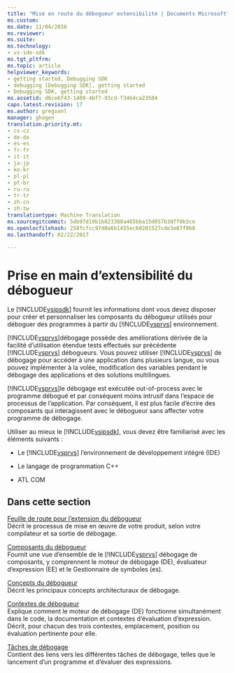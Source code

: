 ```yaml
---
title: "Mise en route du débogueur extensibilité | Documents Microsoft"
ms.custom: 
ms.date: 11/04/2016
ms.reviewer: 
ms.suite: 
ms.technology:
- vs-ide-sdk
ms.tgt_pltfrm: 
ms.topic: article
helpviewer_keywords:
- getting started, Debugging SDK
- debugging [Debugging SDK], getting started
- Debugging SDK, getting started
ms.assetid: d6ce6f43-1409-4bf7-93cd-f3464ca23504
caps.latest.revision: 17
ms.author: gregvanl
manager: ghogen
translation.priority.mt:
- cs-cz
- de-de
- es-es
- fr-fr
- it-it
- ja-jp
- ko-kr
- pl-pl
- pt-br
- ru-ru
- tr-tr
- zh-cn
- zh-tw
translationtype: Machine Translation
ms.sourcegitcommit: 5db97d19b1b823388a465bba15d057b30ff0b3ce
ms.openlocfilehash: 258fcfcc97d0a6b1455ec60201527cde3e87f9b8
ms.lasthandoff: 02/22/2017

---
```

# <a name="getting-started-with-debugger-extensibility"></a>Prise en main d’extensibilité du débogueur
Le [!INCLUDE[vsipsdk](../../extensibility/includes/vsipsdk_md.md)] fournit les informations dont vous devez disposer pour créer et personnaliser les composants du débogueur utilisés pour déboguer des programmes à partir du [!INCLUDE[vsprvs](../../code-quality/includes/vsprvs_md.md)] environnement.  
  
 [!INCLUDE[vsprvs](../../code-quality/includes/vsprvs_md.md)]débogage possède des améliorations dérivée de la facilité d’utilisation étendue tests effectués sur précédente [!INCLUDE[vsprvs](../../code-quality/includes/vsprvs_md.md)] débogueurs. Vous pouvez utiliser [!INCLUDE[vsprvs](../../code-quality/includes/vsprvs_md.md)] de débogage pour accéder à une application dans plusieurs langue, ou vous pouvez implémenter à la volée, modification des variables pendant le débogage des applications et des solutions multilingues.  
  
 [!INCLUDE[vsprvs](../../code-quality/includes/vsprvs_md.md)]le débogage est exécutée out-of-process avec le programme débogué et par conséquent moins intrusif dans l’espace de processus de l’application. Par conséquent, il est plus facile d’écrire des composants qui interagissent avec le débogueur sans affecter votre programme de débogage.  
  
 Utiliser au mieux le [!INCLUDE[vsipsdk](../../extensibility/includes/vsipsdk_md.md)], vous devez être familiarisé avec les éléments suivants :  
  
-   Le [!INCLUDE[vsprvs](../../code-quality/includes/vsprvs_md.md)] l’environnement de développement intégré (IDE)  
  
-   Le langage de programmation C++  
  
-   ATL COM  
  
## <a name="in-this-section"></a>Dans cette section  
 [Feuille de route pour l’extension du débogueur](../../extensibility/debugger/roadmap-for-extending-the-debugger.md)  
 Décrit le processus de mise en œuvre de votre produit, selon votre compilateur et sa sortie de débogage.  
  
 [Composants du débogueur](../../extensibility/debugger/debugger-components.md)  
 Fournit une vue d’ensemble de le [!INCLUDE[vsprvs](../../code-quality/includes/vsprvs_md.md)] débogage de composants, y comprennent le moteur de débogage (DE), évaluateur d’expression (EE) et le Gestionnaire de symboles (es).  
  
 [Concepts du débogueur](../../extensibility/debugger/debugger-concepts.md)  
 Décrit les principaux concepts architecturaux de débogage.  
  
 [Contextes de débogueur](../../extensibility/debugger/debugger-contexts.md)  
 Explique comment le moteur de débogage (DE) fonctionne simultanément dans le code, la documentation et contextes d’évaluation d’expression. Décrit, pour chacun des trois contextes, emplacement, position ou évaluation pertinente pour elle.  
  
 [Tâches de débogage](../../extensibility/debugger/debugging-tasks.md)  
 Contient des liens vers les différentes tâches de débogage, telles que le lancement d’un programme et d’évaluer des expressions.
